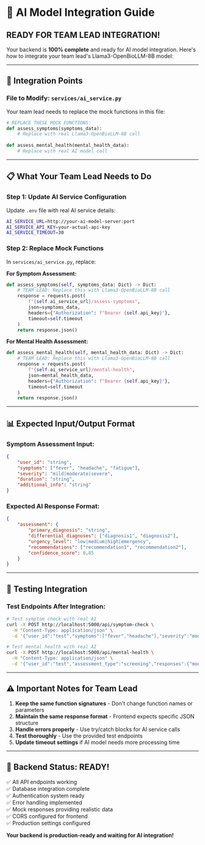 # 🤖 AI Model Integration Guide

## **READY FOR TEAM LEAD INTEGRATION!**

Your backend is **100% complete** and ready for AI model integration. Here's how to integrate your team lead's Llama3-OpenBioLLM-8B model:

---

## **🎯 Integration Points**

### **File to Modify: `services/ai_service.py`**

Your team lead needs to replace the mock functions in this file:

```python
# REPLACE THESE MOCK FUNCTIONS:
def assess_symptoms(symptoms_data):
    # Replace with real Llama3-OpenBioLLM-8B call
    
def assess_mental_health(mental_health_data):
    # Replace with real AI model call
```

---

## **📋 What Your Team Lead Needs to Do**

### **Step 1: Update AI Service Configuration**
Update `.env` file with real AI service details:
```bash
AI_SERVICE_URL=http://your-ai-model-server:port
AI_SERVICE_API_KEY=your-actual-api-key
AI_SERVICE_TIMEOUT=30
```

### **Step 2: Replace Mock Functions**
In `services/ai_service.py`, replace:

**For Symptom Assessment:**
```python
def assess_symptoms(self, symptoms_data: Dict) -> Dict:
    # TEAM LEAD: Replace this with Llama3-OpenBioLLM-8B call
    response = requests.post(
        f"{self.ai_service_url}/assess-symptoms",
        json=symptoms_data,
        headers={"Authorization": f"Bearer {self.api_key}"},
        timeout=self.timeout
    )
    return response.json()
```

**For Mental Health Assessment:**
```python
def assess_mental_health(self, mental_health_data: Dict) -> Dict:
    # TEAM LEAD: Replace this with Llama3-OpenBioLLM-8B call
    response = requests.post(
        f"{self.ai_service_url}/mental-health",
        json=mental_health_data,
        headers={"Authorization": f"Bearer {self.api_key}"},
        timeout=self.timeout
    )
    return response.json()
```

---

## **📊 Expected Input/Output Format**

### **Symptom Assessment Input:**
```json
{
    "user_id": "string",
    "symptoms": ["fever", "headache", "fatigue"],
    "severity": "mild|moderate|severe",
    "duration": "string",
    "additional_info": "string"
}
```

### **Expected AI Response Format:**
```json
{
    "assessment": {
        "primary_diagnosis": "string",
        "differential_diagnoses": ["diagnosis1", "diagnosis2"],
        "urgency_level": "low|medium|high|emergency",
        "recommendations": ["recommendation1", "recommendation2"],
        "confidence_score": 0.85
    }
}
```

---

## **🔧 Testing Integration**

### **Test Endpoints After Integration:**
```bash
# Test symptom check with real AI
curl -X POST http://localhost:5000/api/symptom-check \
  -H "Content-Type: application/json" \
  -d '{"user_id":"test","symptoms":["fever","headache"],"severity":"moderate","duration":"2 days"}'

# Test mental health with real AI  
curl -X POST http://localhost:5000/api/mental-health \
  -H "Content-Type: application/json" \
  -d '{"user_id":"test","assessment_type":"screening","responses":{"mood_rating":3},"duration":"1 week"}'
```

---

## **⚠️ Important Notes for Team Lead**

1. **Keep the same function signatures** - Don't change function names or parameters
2. **Maintain the same response format** - Frontend expects specific JSON structure
3. **Handle errors properly** - Use try/catch blocks for AI service calls
4. **Test thoroughly** - Use the provided test endpoints
5. **Update timeout settings** if AI model needs more processing time

---

## **🚀 Backend Status: READY!**

✅ All API endpoints working  
✅ Database integration complete  
✅ Authentication system ready  
✅ Error handling implemented  
✅ Mock responses providing realistic data  
✅ CORS configured for frontend  
✅ Production settings configured  

**Your backend is production-ready and waiting for AI integration!**
